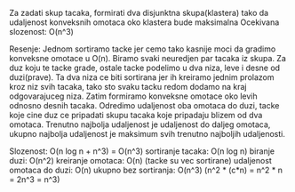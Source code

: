 Za zadati skup tacaka, formirati dva disjunktna skupa(klastera) tako da 
udaljenost konveksnih omotaca oko klastera bude maksimalna
Ocekivana slozenost: O(n^3)

Resenje: Jednom sortiramo tacke jer cemo tako kasnije moci da gradimo
konveksne omotace u O(n). Biramo svaki neuredjen par tacaka iz skupa. Za duz
koju te tacke grade, ostale tacke podelimo u dva niza, leve i desne od duzi(prave).
Ta dva niza ce biti sortirana jer ih kreiramo jednim prolazom kroz niz svih
tacaka, tako sto svaku tacku redom dodamo na kraj odgovarajuceg niza. Zatim
formiramo konveksne omotace oko levih odnosno desnih tacaka. Odredimo
udaljenost oba omotaca do duzi, tacke koje cine duz ce pripadati skupu tacaka
koje pripadaju blizem od dva omotaca. Trenutno najbolja udaljenost je
udaljenost do daljeg omotaca, ukupno najbolja udaljenost je maksimum 
svih trenutno najboljih udaljenosti.

Slozenost: O(n log n + n^3) = O(n^3)
sortiranje tacaka: O(n log n)
biranje duzi: O(n^2)
kreiranje omotaca: O(n) (tacke su vec sortirane)
udaljenost omotaca do duzi: O(n)
ukupno bez sortiranja: O(n^3) (n^2 * (c*n) = n^2 * n = 2n^3 = n^3)